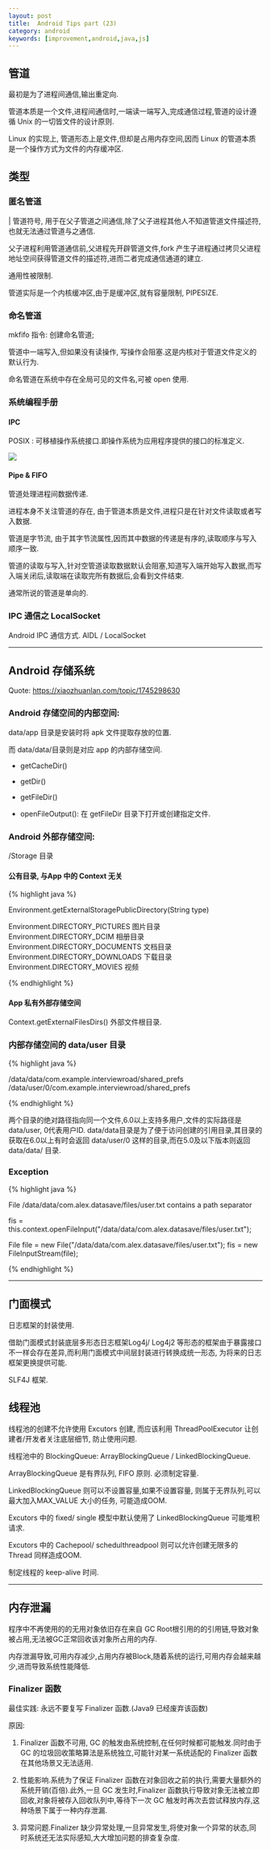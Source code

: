 ```yaml
---
layout: post
title:  Android Tips part (23)
category: android
keywords: [improvement,android,java,js]
---
```


## 管道

最初是为了进程间通信,输出重定向.  

管道本质是一个文件,进程间通信时,一端读一端写入,完成通信过程,管道的设计遵循 Unix 的一切皆文件的设计原则.  

Linux 的实现上, 管道形态上是文件,但却是占用内存空间,因而 Linux 的管道本质是一个操作方式为文件的内存缓冲区.

## 类型

### 匿名管道  

| 管道符号, 用于在父子管道之间通信,除了父子进程其他人不知道管道文件描述符,也就无法通过管道与之通信.  

父子进程利用管道通信前,父进程先开辟管道文件,fork 产生子进程通过拷贝父进程地址空间获得管道文件的描述符,进而二者完成通信通道的建立.

通用性被限制.


管道实际是一个内核缓冲区,由于是缓冲区,就有容量限制, PIPESIZE.

### 命名管道 

mkfifo 指令: 创建命名管道;

管道中一端写入,但如果没有读操作, 写操作会阻塞.这是内核对于管道文件定义的默认行为.

命名管道在系统中存在全局可见的文件名,可被 open 使用.



### 系统编程手册

#### IPC

POSIX : 可移植操作系统接口.即操作系统为应用程序提供的接口的标准定义.

![](http://img.javaclee.com/20190310213600.png)

#### Pipe & FIFO

管道处理进程间数据传递.

进程本身不关注管道的存在, 由于管道本质是文件,进程只是在针对文件读取或者写入数据.

管道是字节流, 由于其字节流属性,因而其中数据的传递是有序的,读取顺序与写入顺序一致.

管道的读取与写入,针对空管道读取数据默认会阻塞,知道写入端开始写入数据,而写入端关闭后,读取端在读取完所有数据后,会看到文件结束.

通常所说的管道是单向的.

### IPC 通信之 LocalSocket 

Android IPC 通信方式. AIDL / LocalSocket 

--- 

## Android 存储系统

Quote: https://xiaozhuanlan.com/topic/1745298630

###  Android 存储空间的内部空间: 

data/app 目录是安装时将 apk 文件提取存放的位置.

而 data/data/目录则是对应 app 的内部存储空间.

* getCacheDir() 

* getDir()

* getFileDir()

* openFileOutput(): 在 getFileDir 目录下打开或创建指定文件.


###  Android 外部存储空间: 

/Storage 目录

#### 公有目录, 与App 中的 Context 无关

{% highlight java %} 

Environment.getExternalStoragePublicDirectory(String type) 

Environment.DIRECTORY_PICTURES 图片目录
Environment.DIRECTORY_DCIM 相册目录
Environment.DIRECTORY_DOCUMENTS 文档目录
Environment.DIRECTORY_DOWNLOADS 下载目录
Environment.DIRECTORY_MOVIES 视频


{% endhighlight %}

#### App 私有外部存储空间  

Context.getExternalFilesDirs() 外部文件根目录.


### 内部存储空间的 data/user 目录

{% highlight java %} 

/data/data/com.example.interviewroad/shared_prefs
/data/user/0/com.example.interviewroad/shared_prefs

{% endhighlight %}

两个目录的绝对路径指向同一个文件,6.0以上支持多用户,文件的实际路径是 data/user, 0代表用户ID.
data/data目录是为了便于访问创建的引用目录,其目录的获取在6.0以上有时会返回 data/user/0 这样的目录,而在5.0及以下版本则返回 data/data/ 目录.



### Exception 


{% highlight java %} 

File /data/data/com.alex.datasave/files/user.txt contains a path separator

fis = this.context.openFileInput("/data/data/com.alex.datasave/files/user.txt");


File file = new File("/data/data/com.alex.datasave/files/user.txt");
fis = new FileInputStream(file);

{% endhighlight %}


---

## 门面模式 

日志框架的封装使用. 

借助门面模式封装底层多形态日志框架Log4j/ Log4j2 等形态的框架由于暴露接口不一样会存在差异,而利用门面模式中间层封装进行转换成统一形态, 为将来的日志框架更换提供可能.  

SLF4J 框架.     

## 线程池  

线程池的创建不允许使用 Excutors 创建, 而应该利用 ThreadPoolExecutor 让创建者/开发者关注底层细节, 防止使用问题.

线程池中的 BlockingQueue: ArrayBlockingQueue / LinkedBlockingQueue.  

ArrayBlockingQueue 是有界队列, FIFO 原则. 必须制定容量.

LinkedBlockingQueue 则可以不设置容量,如果不设置容量, 则属于无界队列,可以最大加入MAX_VALUE 大小的任务, 可能造成OOM.  


Excutors 中的 fixed/ single 模型中默认使用了 LinkedBlockingQueue 可能堆积请求.   

Excutors 中的 Cachepool/ schedulthreadpool  则可以允许创建无限多的 Thread 同样造成OOM.  


制定线程的 keep-alive 时间.  

---

## 内存泄漏

程序中不再使用的的无用对象依旧存在来自 GC Root根引用的的引用链,导致对象被占用,无法被GC正常回收该对象所占用的内存.

内存泄漏导致,可用内存减少,占用内存被Block,随着系统的运行,可用内存会越来越少,进而导致系统性能降低.  

### Finalizer 函数

最佳实践: 永远不要复写 Finalizer 函数.(Java9 已经废弃该函数)


原因: 

1. Finalizer 函数不可用, GC 的触发由系统控制,在任何时候都可能触发.同时由于 GC 的垃圾回收策略算法是系统独立,可能针对某一系统适配的 Finalizer 函数在其他场景又无法适用.  


2. 性能影响.系统为了保证 Finalizer 函数在对象回收之前的执行,需要大量额外的系统开销(百倍).此外,一旦 GC 发生时,Finalizer 函数执行导致对象无法被立即回收,对象将被存入回收队列中,等待下一次 GC 触发时再次去尝试释放内存,这种场景下属于一种内存泄漏.  


3. 异常问题.Finalizer 缺少异常处理,一旦异常发生,将使对象一个异常的状态,同时系统还无法实际感知,大大增加问题的排查复杂度.
